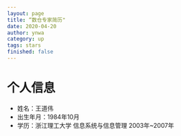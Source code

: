 ```yaml
---
layout: page
title: “数仓专家简历"
date: 2020-04-20
author: ynwa
category: up
tags: stars
finished: false
---
```


# 个人信息

+ 姓名：王道伟
+ 出生年月：1984年10月
+ 学历：浙江理工大学 信息系统与信息管理 2003年~2007年



